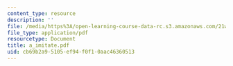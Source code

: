 ```yaml
---
content_type: resource
description: ''
file: /media/https%3A/open-learning-course-data-rc.s3.amazonaws.com/21w-756-writing-and-reading-poems-fall-2006/cb69b2a95105ef94f0f10aac46360513_a_imitate.pdf
file_type: application/pdf
resourcetype: Document
title: a_imitate.pdf
uid: cb69b2a9-5105-ef94-f0f1-0aac46360513
---
```

